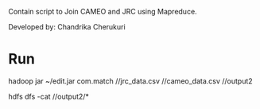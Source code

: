 Contain script to Join CAMEO and JRC using Mapreduce.

Developed by: Chandrika Cherukuri  


# Run
hadoop jar ~/edit.jar com.match /<path>/jrc_data.csv /<path>/cameo_data.csv /<path>/output2
 
 
hdfs dfs -cat /<path>/output2/* 
